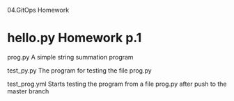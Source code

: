 04.GitOps Homework

hello.py  Homework p.1
=============================

prog.py A simple string summation program

test_py.py  The program for testing the file prog.py

test_prog.yml  Starts testing the program from a file prog.py after push to the master branch


